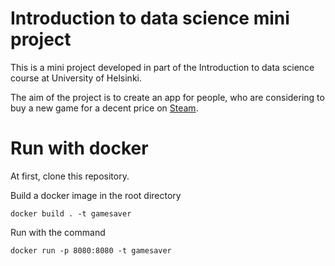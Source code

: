 # Introduction to data science mini project

This is a mini project developed in part of the Introduction to data science course at University of Helsinki.

The aim of the project is to create an app for people, who are considering to buy a new game for a decent price on [Steam](https://store.steampowered.com/).

# Run with docker

At first, clone this repository.

Build a docker image in the root directory

`docker build . -t gamesaver`

Run with the command

`docker run -p 8080:8080 -t gamesaver`
